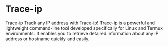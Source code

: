 # Trace-ip
Trace-ip  Track any IP address with Trace-ip!  Trace-ip is a powerful and lightweight command-line tool developed specifically for Linux and Termux environments. It enables you to retrieve detailed information about any IP address or hostname quickly and easily.
